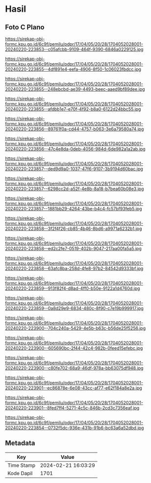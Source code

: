 # Hasil

## Foto C Plano

https://sirekap-obj-formc.kpu.go.id/6c9f/pemilu/pdpr/17/04/05/20/28/1704052028001-20240220-223853--c05afcbb-9109-464f-9390-6846a0229125.jpg

https://sirekap-obj-formc.kpu.go.id/6c9f/pemilu/pdpr/17/04/05/20/28/1704052028001-20240220-223855--4df891e4-eefa-4906-8f50-1c06023fbdcc.jpg

https://sirekap-obj-formc.kpu.go.id/6c9f/pemilu/pdpr/17/04/05/20/28/1704052028001-20240220-223855--248ebcbd-ae39-4493-beec-aaed9bf89dee.jpg

https://sirekap-obj-formc.kpu.go.id/6c9f/pemilu/pdpr/17/04/05/20/28/1704052028001-20240220-223855--afdbb1e7-e70f-4f92-b8a0-6122d24bbc55.jpg

https://sirekap-obj-formc.kpu.go.id/6c9f/pemilu/pdpr/17/04/05/20/28/1704052028001-20240220-223856--89761f0a-cd44-4757-b063-3e6a79580a74.jpg

https://sirekap-obj-formc.kpu.go.id/6c9f/pemilu/pdpr/17/04/05/20/28/1704052028001-20240220-223856--47c4e8da-0deb-4056-984d-6de982a1a2ab.jpg

https://sirekap-obj-formc.kpu.go.id/6c9f/pemilu/pdpr/17/04/05/20/28/1704052028001-20240220-223857--ded9d9a0-1037-47f6-9107-3b9194d60bac.jpg

https://sirekap-obj-formc.kpu.go.id/6c9f/pemilu/pdpr/17/04/05/20/28/1704052028001-20240220-223857--6298cc2d-a52f-4e8b-8a18-b7bea60b08e3.jpg

https://sirekap-obj-formc.kpu.go.id/6c9f/pemilu/pdpr/17/04/05/20/28/1704052028001-20240220-223857--1881bb29-4264-43be-b4c4-fc57bf93feb5.jpg

https://sirekap-obj-formc.kpu.go.id/6c9f/pemilu/pdpr/17/04/05/20/28/1704052028001-20240220-223858--3f2f4f26-cb85-4b46-8bd6-a9971a6232b1.jpg

https://sirekap-obj-formc.kpu.go.id/6c9f/pemilu/pdpr/17/04/05/20/28/1704052028001-20240220-223858--ed2c2fe7-0519-402b-9047-217aa00fa5a5.jpg

https://sirekap-obj-formc.kpu.go.id/6c9f/pemilu/pdpr/17/04/05/20/28/1704052028001-20240220-223858--63afc8ba-258d-4fe8-97b2-84542d9333bf.jpg

https://sirekap-obj-formc.kpu.go.id/6c9f/pemilu/pdpr/17/04/05/20/28/1704052028001-20240220-223859--913f82f4-d8ad-4ff0-b50e-9122a1d4760d.jpg

https://sirekap-obj-formc.kpu.go.id/6c9f/pemilu/pdpr/17/04/05/20/28/1704052028001-20240220-223859--0a8d29e9-6834-480c-8f90-c7e19b999917.jpg

https://sirekap-obj-formc.kpu.go.id/6c9f/pemilu/pdpr/17/04/05/20/28/1704052028001-20240220-223900--704c240a-5429-4e5b-b63c-b56de25f5256.jpg

https://sirekap-obj-formc.kpu.go.id/6c9f/pemilu/pdpr/17/04/05/20/28/1704052028001-20240220-223900--605690bc-2f44-42c4-982b-0feed15efebc.jpg

https://sirekap-obj-formc.kpu.go.id/6c9f/pemilu/pdpr/17/04/05/20/28/1704052028001-20240220-223900--c80fe702-68a9-46df-978a-bb63075df948.jpg

https://sirekap-obj-formc.kpu.go.id/6c9f/pemilu/pdpr/17/04/05/20/28/1704052028001-20240220-223901--ec86878e-6e08-43cc-af77-e62f184a8e2a.jpg

https://sirekap-obj-formc.kpu.go.id/6c9f/pemilu/pdpr/17/04/05/20/28/1704052028001-20240220-223901--8fed7ff4-5271-4c5c-846b-2cd3c7356eaf.jpg

https://sirekap-obj-formc.kpu.go.id/6c9f/pemilu/pdpr/17/04/05/20/28/1704052028001-20240220-223854--0732f5dc-936e-431b-91b6-bc63a6a52dbd.jpg


## Metadata

| Key        | Value               |
| ---------- | ------------------- |
| Time Stamp | 2024-02-21 16:03:29 |
| Kode Dapil | 1701                |




